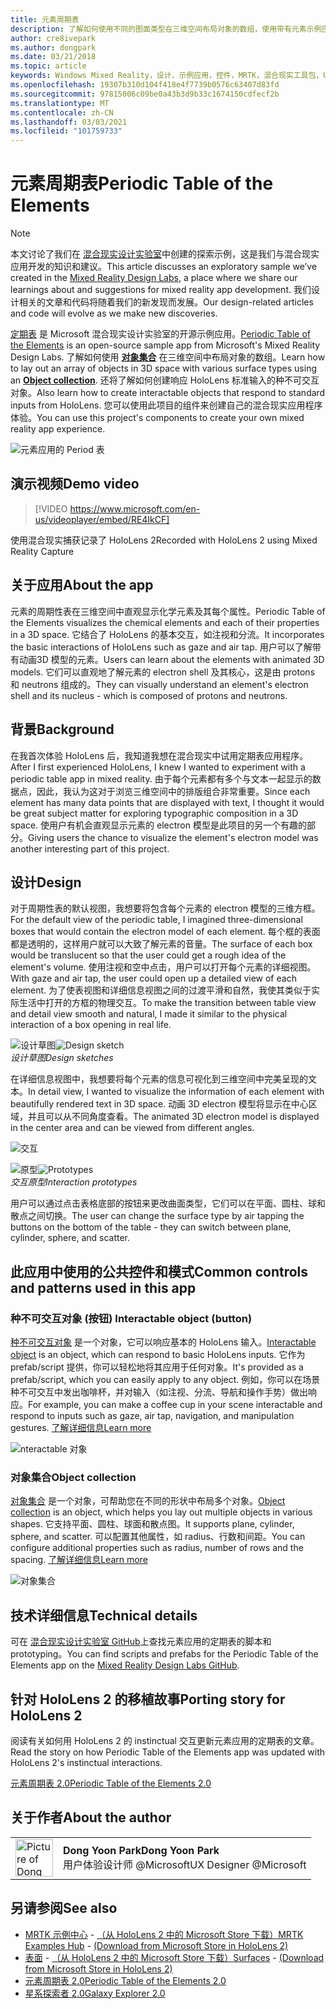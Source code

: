 ```yaml
---
title: 元素周期表
description: 了解如何使用不同的图面类型在三维空间布局对象的数组，使用带有元素示例应用的定期表的对象集合。
author: cre8ivepark
ms.author: dongpark
ms.date: 03/21/2018
ms.topic: article
keywords: Windows Mixed Reality，设计，示例应用，控件，MRTK，混合现实工具包，Unity，示例应用，示例应用，开源，Microsoft Store，HoloLens，混合现实耳机，windows Mixed Reality 耳机，虚拟现实耳机
ms.openlocfilehash: 19307b310d104f418e4f7739b0576c63407d83fd
ms.sourcegitcommit: 97815006c09be0a43b3d9b33c1674150cdfecf2b
ms.translationtype: MT
ms.contentlocale: zh-CN
ms.lasthandoff: 03/03/2021
ms.locfileid: "101759733"
---
```

# <a name="periodic-table-of-the-elements"></a><span data-ttu-id="eab4d-104">元素周期表</span><span class="sxs-lookup"><span data-stu-id="eab4d-104">Periodic Table of the Elements</span></span>

>[!NOTE]
><span data-ttu-id="eab4d-105">本文讨论了我们在 [混合现实设计实验室](https://github.com/Microsoft/MRDesignLabs_Unity)中创建的探索示例，这是我们与混合现实应用开发的知识和建议。</span><span class="sxs-lookup"><span data-stu-id="eab4d-105">This article discusses an exploratory sample we’ve created in the [Mixed Reality Design Labs](https://github.com/Microsoft/MRDesignLabs_Unity), a place where we share our learnings about and suggestions for mixed reality app development.</span></span> <span data-ttu-id="eab4d-106">我们设计相关的文章和代码将随着我们的新发现而发展。</span><span class="sxs-lookup"><span data-stu-id="eab4d-106">Our design-related articles and code will evolve as we make new discoveries.</span></span>

<span data-ttu-id="eab4d-107">[定期表](https://github.com/Microsoft/MRDesignLabs_Unity_PeriodicTable) 是 Microsoft 混合现实设计实验室的开源示例应用。</span><span class="sxs-lookup"><span data-stu-id="eab4d-107">[Periodic Table of the Elements](https://github.com/Microsoft/MRDesignLabs_Unity_PeriodicTable) is an open-source sample app from Microsoft's Mixed Reality Design Labs.</span></span> <span data-ttu-id="eab4d-108">了解如何使用 **[对象集合](../../design/object-collection.md)** 在三维空间中布局对象的数组。</span><span class="sxs-lookup"><span data-stu-id="eab4d-108">Learn how to lay out an array of objects in 3D space with various surface types using an **[Object collection](../../design/object-collection.md)**.</span></span> <span data-ttu-id="eab4d-109">还将了解如何创建响应 HoloLens 标准输入的种不可交互对象。</span><span class="sxs-lookup"><span data-stu-id="eab4d-109">Also learn how to create interactable objects that respond to standard inputs from HoloLens.</span></span> <span data-ttu-id="eab4d-110">您可以使用此项目的组件来创建自己的混合现实应用程序体验。</span><span class="sxs-lookup"><span data-stu-id="eab4d-110">You can use this project's components to create your own mixed reality app experience.</span></span>

![元素应用的 Period 表](images/640px-periodictable-hero.jpg)

## <a name="demo-video"></a><span data-ttu-id="eab4d-112">演示视频</span><span class="sxs-lookup"><span data-stu-id="eab4d-112">Demo video</span></span> 
> [!VIDEO https://www.microsoft.com/en-us/videoplayer/embed/RE4IkCF]

<span data-ttu-id="eab4d-113">使用混合现实捕获记录了 HoloLens 2</span><span class="sxs-lookup"><span data-stu-id="eab4d-113">Recorded with HoloLens 2 using Mixed Reality Capture</span></span>

## <a name="about-the-app"></a><span data-ttu-id="eab4d-114">关于应用</span><span class="sxs-lookup"><span data-stu-id="eab4d-114">About the app</span></span>

<span data-ttu-id="eab4d-115">元素的周期性表在三维空间中直观显示化学元素及其每个属性。</span><span class="sxs-lookup"><span data-stu-id="eab4d-115">Periodic Table of the Elements visualizes the chemical elements and each of their properties in a 3D space.</span></span> <span data-ttu-id="eab4d-116">它结合了 HoloLens 的基本交互，如注视和分流。</span><span class="sxs-lookup"><span data-stu-id="eab4d-116">It incorporates the basic interactions of HoloLens such as gaze and air tap.</span></span> <span data-ttu-id="eab4d-117">用户可以了解带有动画3D 模型的元素。</span><span class="sxs-lookup"><span data-stu-id="eab4d-117">Users can learn about the elements with animated 3D models.</span></span> <span data-ttu-id="eab4d-118">它们可以直观地了解元素的 electron shell 及其核心，这是由 protons 和 neutrons 组成的。</span><span class="sxs-lookup"><span data-stu-id="eab4d-118">They can visually understand an element's electron shell and its nucleus - which is composed of protons and neutrons.</span></span>

## <a name="background"></a><span data-ttu-id="eab4d-119">背景</span><span class="sxs-lookup"><span data-stu-id="eab4d-119">Background</span></span>

<span data-ttu-id="eab4d-120">在我首次体验 HoloLens 后，我知道我想在混合现实中试用定期表应用程序。</span><span class="sxs-lookup"><span data-stu-id="eab4d-120">After I first experienced HoloLens, I knew I wanted to experiment with a periodic table app in mixed reality.</span></span> <span data-ttu-id="eab4d-121">由于每个元素都有多个与文本一起显示的数据点，因此，我认为这对于浏览三维空间中的排版组合非常重要。</span><span class="sxs-lookup"><span data-stu-id="eab4d-121">Since each element has many data points that are displayed with text, I thought it would be great subject matter for exploring typographic composition in a 3D space.</span></span> <span data-ttu-id="eab4d-122">使用户有机会直观显示元素的 electron 模型是此项目的另一个有趣的部分。</span><span class="sxs-lookup"><span data-stu-id="eab4d-122">Giving users the chance to visualize the element's electron model was another interesting part of this project.</span></span>

## <a name="design"></a><span data-ttu-id="eab4d-123">设计</span><span class="sxs-lookup"><span data-stu-id="eab4d-123">Design</span></span>

<span data-ttu-id="eab4d-124">对于周期性表的默认视图，我想要将包含每个元素的 electron 模型的三维方框。</span><span class="sxs-lookup"><span data-stu-id="eab4d-124">For the default view of the periodic table, I imagined three-dimensional boxes that would contain the electron model of each element.</span></span> <span data-ttu-id="eab4d-125">每个框的表面都是透明的，这样用户就可以大致了解元素的音量。</span><span class="sxs-lookup"><span data-stu-id="eab4d-125">The surface of each box would be translucent so that the user could get a rough idea of the element's volume.</span></span> <span data-ttu-id="eab4d-126">使用注视和空中点击，用户可以打开每个元素的详细视图。</span><span class="sxs-lookup"><span data-stu-id="eab4d-126">With gaze and air tap, the user could open up a detailed view of each element.</span></span> <span data-ttu-id="eab4d-127">为了使表视图和详细信息视图之间的过渡平滑和自然，我使其类似于实际生活中打开的方框的物理交互。</span><span class="sxs-lookup"><span data-stu-id="eab4d-127">To make the transition between table view and detail view smooth and natural, I made it similar to the physical interaction of a box opening in real life.</span></span>

<span data-ttu-id="eab4d-128">![设计草图](images/640px-sketch20170406.jpg)</span><span class="sxs-lookup"><span data-stu-id="eab4d-128">![Design sketch](images/640px-sketch20170406.jpg)</span></span><br>
<span data-ttu-id="eab4d-129">*设计草图*</span><span class="sxs-lookup"><span data-stu-id="eab4d-129">*Design sketches*</span></span>

<span data-ttu-id="eab4d-130">在详细信息视图中，我想要将每个元素的信息可视化到三维空间中完美呈现的文本。</span><span class="sxs-lookup"><span data-stu-id="eab4d-130">In detail view, I wanted to visualize the information of each element with beautifully rendered text in 3D space.</span></span> <span data-ttu-id="eab4d-131">动画 3D electron 模型将显示在中心区域，并且可以从不同角度查看。</span><span class="sxs-lookup"><span data-stu-id="eab4d-131">The animated 3D electron model is displayed in the center area and can be viewed from different angles.</span></span>

![交互](images/640px-periodictable-interaction.jpg)

<span data-ttu-id="eab4d-133">![原型](images/640px-periodictable-prototypes.jpg)</span><span class="sxs-lookup"><span data-stu-id="eab4d-133">![Prototypes](images/640px-periodictable-prototypes.jpg)</span></span><br>
<span data-ttu-id="eab4d-134">*交互原型*</span><span class="sxs-lookup"><span data-stu-id="eab4d-134">*Interaction prototypes*</span></span>

<span data-ttu-id="eab4d-135">用户可以通过点击表格底部的按钮来更改曲面类型，它们可以在平面、圆柱、球和散点之间切换。</span><span class="sxs-lookup"><span data-stu-id="eab4d-135">The user can change the surface type by air tapping the buttons on the bottom of the table - they can switch between plane, cylinder, sphere, and scatter.</span></span>

## <a name="common-controls-and-patterns-used-in-this-app"></a><span data-ttu-id="eab4d-136">此应用中使用的公共控件和模式</span><span class="sxs-lookup"><span data-stu-id="eab4d-136">Common controls and patterns used in this app</span></span>

### <a name="interactable-object-button"></a><span data-ttu-id="eab4d-137">种不可交互对象 (按钮) </span><span class="sxs-lookup"><span data-stu-id="eab4d-137">Interactable object (button)</span></span>

<span data-ttu-id="eab4d-138">[种不可交互对象](../../design/interactable-object.md) 是一个对象，它可以响应基本的 HoloLens 输入。</span><span class="sxs-lookup"><span data-stu-id="eab4d-138">[Interactable object](../../design/interactable-object.md) is an object, which can respond to basic HoloLens inputs.</span></span> <span data-ttu-id="eab4d-139">它作为 prefab/script 提供，你可以轻松地将其应用于任何对象。</span><span class="sxs-lookup"><span data-stu-id="eab4d-139">It's provided as a prefab/script, which you can easily apply to any object.</span></span> <span data-ttu-id="eab4d-140">例如，你可以在场景种不可交互中发出咖啡杯，并对输入（如注视、分流、导航和操作手势）做出响应。</span><span class="sxs-lookup"><span data-stu-id="eab4d-140">For example, you can make a coffee cup in your scene interactable and respond to inputs such as gaze, air tap, navigation, and manipulation gestures.</span></span> [<span data-ttu-id="eab4d-141">了解详细信息</span><span class="sxs-lookup"><span data-stu-id="eab4d-141">Learn more</span></span>](../../design/interactable-object.md)

![nteractable 对象](images/640px-periodictable-interactableobject.jpg)

### <a name="object-collection"></a><span data-ttu-id="eab4d-143">对象集合</span><span class="sxs-lookup"><span data-stu-id="eab4d-143">Object collection</span></span>

<span data-ttu-id="eab4d-144">[对象集合](../../design/object-collection.md) 是一个对象，可帮助您在不同的形状中布局多个对象。</span><span class="sxs-lookup"><span data-stu-id="eab4d-144">[Object collection](../../design/object-collection.md) is an object, which helps you lay out multiple objects in various shapes.</span></span> <span data-ttu-id="eab4d-145">它支持平面、圆柱、球面和散点图。</span><span class="sxs-lookup"><span data-stu-id="eab4d-145">It supports plane, cylinder, sphere, and scatter.</span></span> <span data-ttu-id="eab4d-146">可以配置其他属性，如 radius、行数和间距。</span><span class="sxs-lookup"><span data-stu-id="eab4d-146">You can configure additional properties such as radius, number of rows and the spacing.</span></span> [<span data-ttu-id="eab4d-147">了解详细信息</span><span class="sxs-lookup"><span data-stu-id="eab4d-147">Learn more</span></span>](../../design/object-collection.md)

![对象集合](images/640px-periodictable-collections.jpg)

## <a name="technical-details"></a><span data-ttu-id="eab4d-149">技术详细信息</span><span class="sxs-lookup"><span data-stu-id="eab4d-149">Technical details</span></span>

<span data-ttu-id="eab4d-150">可在 [混合现实设计实验室 GitHub](https://github.com/Microsoft/MRDesignLabs_Unity_PeriodicTable)上查找元素应用的定期表的脚本和 prototyping。</span><span class="sxs-lookup"><span data-stu-id="eab4d-150">You can find scripts and prefabs for the Periodic Table of the Elements app on the [Mixed Reality Design Labs GitHub](https://github.com/Microsoft/MRDesignLabs_Unity_PeriodicTable).</span></span>

## <a name="porting-story-for-hololens-2"></a><span data-ttu-id="eab4d-151">针对 HoloLens 2 的移植故事</span><span class="sxs-lookup"><span data-stu-id="eab4d-151">Porting story for HoloLens 2</span></span>

<span data-ttu-id="eab4d-152">阅读有关如何用 HoloLens 2 的 instinctual 交互更新元素应用的定期表的文章。</span><span class="sxs-lookup"><span data-stu-id="eab4d-152">Read the story on how Periodic Table of the Elements app was updated with HoloLens 2's instinctual interactions.</span></span>

[<span data-ttu-id="eab4d-153">元素周期表 2.0</span><span class="sxs-lookup"><span data-stu-id="eab4d-153">Periodic Table of the Elements 2.0</span></span>](https://medium.com/@dongyoonpark/bringing-the-periodic-table-of-the-elements-app-to-hololens-2-with-mrtk-v2-a6e3d8362158)




## <a name="about-the-author"></a><span data-ttu-id="eab4d-154">关于作者</span><span class="sxs-lookup"><span data-stu-id="eab4d-154">About the author</span></span>

<table style="border-collapse:collapse" padding-left="0px">
<tr>
<td style="border-style: none" width="60px"><img alt="Picture of Dong Yoon Park" width="60" height="60" src="images/dongyoonpark.jpg"></td>
<td style="border-style: none"><span data-ttu-id="eab4d-155"><b>Dong Yoon Park</b></span><span class="sxs-lookup"><span data-stu-id="eab4d-155"><b>Dong Yoon Park</b></span></span><br><span data-ttu-id="eab4d-156">用户体验设计师 @Microsoft</span><span class="sxs-lookup"><span data-stu-id="eab4d-156">UX Designer @Microsoft</span></span></td>
</tr>
</table>

## <a name="see-also"></a><span data-ttu-id="eab4d-157">另请参阅</span><span class="sxs-lookup"><span data-stu-id="eab4d-157">See also</span></span>

* <span data-ttu-id="eab4d-158">[MRTK 示例中心](https://docs.microsoft.com/windows/mixed-reality/mrtk-docs/features/example-scenes/example-hub.md) - [（从 HoloLens 2 中的 Microsoft Store 下载）](https://www.microsoft.com/en-us/p/mrtk-examples-hub/9mv8c39l2sj4)</span><span class="sxs-lookup"><span data-stu-id="eab4d-158">[MRTK Examples Hub](https://docs.microsoft.com/windows/mixed-reality/mrtk-docs/features/example-scenes/example-hub.md) - [(Download from Microsoft Store in HoloLens 2)](https://www.microsoft.com/en-us/p/mrtk-examples-hub/9mv8c39l2sj4)</span></span>
* <span data-ttu-id="eab4d-159">[表面](sampleapp-surfaces.md) - [（从 HoloLens 2 中的 Microsoft Store 下载）](https://www.microsoft.com/en-us/p/surfaces/9nvkpv3sk3x0)</span><span class="sxs-lookup"><span data-stu-id="eab4d-159">[Surfaces](sampleapp-surfaces.md) - [(Download from Microsoft Store in HoloLens 2)](https://www.microsoft.com/en-us/p/surfaces/9nvkpv3sk3x0)</span></span>
* [<span data-ttu-id="eab4d-160">元素周期表 2.0</span><span class="sxs-lookup"><span data-stu-id="eab4d-160">Periodic Table of the Elements 2.0</span></span>](https://medium.com/@dongyoonpark/bringing-the-periodic-table-of-the-elements-app-to-hololens-2-with-mrtk-v2-a6e3d8362158)
* [<span data-ttu-id="eab4d-161">星系探索者 2.0</span><span class="sxs-lookup"><span data-stu-id="eab4d-161">Galaxy Explorer 2.0</span></span>](galaxy-explorer-update.md)